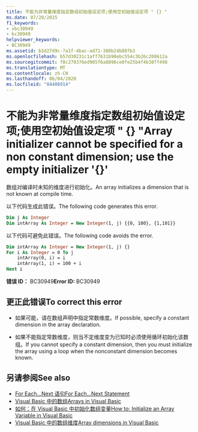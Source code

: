 ```yaml
---
title: 不能为非常量维度指定数组初始值设定项;使用空初始值设定项 " {} "
ms.date: 07/20/2015
f1_keywords:
- vbc30949
- bc30949
helpviewer_keywords:
- BC30949
ms.assetid: b3d27d9c-7a1f-4bac-ad71-388b24b807b3
ms.openlocfilehash: b57d30231c1aff7631b90ebc554c3b26c208612a
ms.sourcegitcommit: f8c270376ed905f6a8896ce0fe25b4f4b38ff498
ms.translationtype: MT
ms.contentlocale: zh-CN
ms.lasthandoff: 06/04/2020
ms.locfileid: "84408914"
---
```

# <a name="array-initializer-cannot-be-specified-for-a-non-constant-dimension-use-the-empty-initializer-"></a><span data-ttu-id="97914-102">不能为非常量维度指定数组初始值设定项;使用空初始值设定项 " {} "</span><span class="sxs-lookup"><span data-stu-id="97914-102">Array initializer cannot be specified for a non constant dimension; use the empty initializer '{}'</span></span>
<span data-ttu-id="97914-103">数组对编译时未知的维度进行初始化。</span><span class="sxs-lookup"><span data-stu-id="97914-103">An array initializes a dimension that is not known at compile time.</span></span>  
  
 <span data-ttu-id="97914-104">以下代码生成此错误。</span><span class="sxs-lookup"><span data-stu-id="97914-104">The following code generates this error.</span></span>  
  
```vb  
Dim j As Integer  
Dim intArray As Integer = New Integer(1, j) {{0, 100}, {1,101}}  
```  
  
 <span data-ttu-id="97914-105">以下代码可避免此错误。</span><span class="sxs-lookup"><span data-stu-id="97914-105">The following code avoids the error.</span></span>  
  
```vb  
Dim intArray As Integer = New Integer(1, j) {}  
For i As Integer = 0 To j  
    intArray(0, i) = i  
    intArray(1, i) = 100 + i  
Next i  
```  
  
 <span data-ttu-id="97914-106">**错误 ID：** BC30949</span><span class="sxs-lookup"><span data-stu-id="97914-106">**Error ID:** BC30949</span></span>  
  
## <a name="to-correct-this-error"></a><span data-ttu-id="97914-107">更正此错误</span><span class="sxs-lookup"><span data-stu-id="97914-107">To correct this error</span></span>  
  
- <span data-ttu-id="97914-108">如果可能，请在数组声明中指定常数维度。</span><span class="sxs-lookup"><span data-stu-id="97914-108">If possible, specify a constant dimension in the array declaration.</span></span>  
  
- <span data-ttu-id="97914-109">如果不能指定常数维度，则当不定维度变为已知时必须使用循环初始化该数组。</span><span class="sxs-lookup"><span data-stu-id="97914-109">If you cannot specify a constant dimension, then you must initialize the array using a loop when the nonconstant dimension becomes known.</span></span>  
  
## <a name="see-also"></a><span data-ttu-id="97914-110">另请参阅</span><span class="sxs-lookup"><span data-stu-id="97914-110">See also</span></span>

- [<span data-ttu-id="97914-111">For Each...Next 语句</span><span class="sxs-lookup"><span data-stu-id="97914-111">For Each...Next Statement</span></span>](../language-reference/statements/for-each-next-statement.md)
- [<span data-ttu-id="97914-112">Visual Basic 中的数组</span><span class="sxs-lookup"><span data-stu-id="97914-112">Arrays in Visual Basic</span></span>](../programming-guide/language-features/arrays/index.md)
- [<span data-ttu-id="97914-113">如何：在 Visual Basic 中初始化数组变量</span><span class="sxs-lookup"><span data-stu-id="97914-113">How to: Initialize an Array Variable in Visual Basic</span></span>](../programming-guide/language-features/arrays/how-to-initialize-an-array-variable.md)
- [<span data-ttu-id="97914-114">Visual Basic 中的数组维度</span><span class="sxs-lookup"><span data-stu-id="97914-114">Array dimensions in Visual Basic</span></span>](../programming-guide/language-features/arrays/array-dimensions.md)
